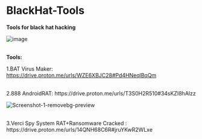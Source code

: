 # BlackHat-Tools
<b>Tools for black hat hacking</b>
<br>

![image](https://user-images.githubusercontent.com/120317751/213904412-65214282-3bae-4b9f-b243-075e91354e4b.png)

<br>
<B>Tools:</b>
<br>

1.BAT Virus Maker: https://drive.proton.me/urls/WZE6XBJC28#Pd4HNeqlBqQm


<BR>
2.888 AndroidRAT: https://drive.proton.me/urls/T3S0H2R510#34sKZI8hAlzz
  
  
![Screenshot-1-removebg-preview](https://user-images.githubusercontent.com/120317751/213907499-6bd73121-e9c6-410b-a434-5c058b70d1cf.png)

<br>
3.Verci Spy System RAT+Ransomware Cracked : https://drive.proton.me/urls/14QNH68C6R#jruYKwR2WLxe
